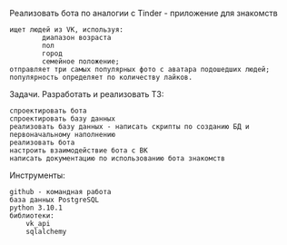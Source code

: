 Реализовать бота по аналогии с Tinder - приложение для знакомств

    ищет людей из VK, используя:
            диапазон возраста
            пол
            город
            семейное положение;
    отправляет три самых популярных фото с аватара подошедших людей;
    популярность определяет по количеству лайков.

Задачи. Разработать и реализовать ТЗ:
        
    спроектировать бота 
    спроектировать базу данных
    реализовать базу данных - написать скрипты по созданию БД и первоначальному наполнению
    реализовать бота 
    настроить взаимодействие бота с ВК
    написать документацию по использованию бота знакомств

Инструменты:

    github - командная работа
    база данных PostgreSQL
    python 3.10.1
    библиотеки:
        vk_api
        sqlalchemy

    
